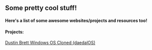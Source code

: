 ## Some pretty cool stuff!
#### Here's a list of some awesome websites/projects and resources too!


#### Projects:
[Dustin Brett Windows OS Cloned (daedalOS)](https://dustinbrett.com/)

